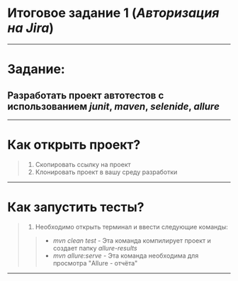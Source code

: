 # Итоговое задание 1 (_Авторизация на Jira_)

---
# Задание: 
## Разработать проект автотестов с использованием _junit_, _maven_, _selenide_, _allure_

---
# Как открыть проект?
> 1. Скопировать ссылку на проект
> 2. Клонировать проект в вашу среду разработки

---
# Как запустить тесты?
>1. Необходимо открыть терминал и ввести следующие команды:
>> * _mvn clean test_ - Эта команда компилирует проект и создает папку _allure-results_
>> * _mvn allure:serve_ - Эта команда необходима для просмотра "Allure - отчёта"

---





